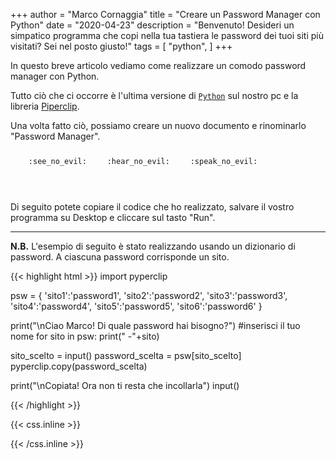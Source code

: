 +++
author = "Marco Cornaggia"
title = "Creare un Password Manager con Python"
date = "2020-04-23"
description = "Benvenuto! Desideri un simpatico programma che copi nella tua tastiera le password dei tuoi siti più visitati? Sei nel posto giusto!"
tags = [
    "python",
]
+++

In questo breve articolo vediamo come realizzare un comodo password manager con Python. 
<!--more-->
Tutto ciò che ci occorre è l'ultima versione di [`Python`](https://www.python.org/downloads/) sul nostro pc e la libreria [Piperclip](https://pypi.org/project/pyperclip/). 

Una volta fatto ciò, possiamo creare un nuovo documento e rinominarlo "Password Manager".


<p><span class="nowrap"><span class="emojify">🙈</span> <code>:see_no_evil:</code></span>  <span class="nowrap"><span class="emojify">🙉</span> <code>:hear_no_evil:</code></span>  <span class="nowrap"><span class="emojify">🙊</span> <code>:speak_no_evil:</code></span></p>
<br>

Di seguito potete copiare il codice che ho realizzato, salvare il vostro programma su Desktop e cliccare sul tasto "Run".

***

**N.B.** L'esempio di seguito è stato realizzando usando un dizionario di password. A ciascuna password corrisponde un sito.

{{< highlight html >}}
import pyperclip

psw = {
    'sito1':'password1',
    'sito2':'password2',
	'sito3':'password3',
	'sito4':'password4',
	'sito5':'password5',
    'sito6':'password6'
    }

print("\nCiao Marco! Di quale password hai bisogno?") #inserisci il tuo nome
for sito in psw:
    print(" -"+sito)

sito_scelto = input()
password_scelta = psw[sito_scelto]
pyperclip.copy(password_scelta)

print("\nCopiata! Ora non ti resta che incollarla")
input()

{{< /highlight >}}

{{< css.inline >}}
<style>
.emojify {
	font-family: Apple Color Emoji,Segoe UI Emoji,NotoColorEmoji,Segoe UI Symbol,Android Emoji,EmojiSymbols;
	font-size: 2rem;
	vertical-align: middle;
}
@media screen and (max-width:650px) {
    .nowrap {
	display: block;
	margin: 25px 0;
}
}
</style>
{{< /css.inline >}}